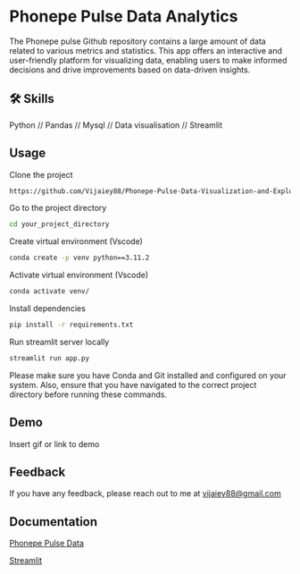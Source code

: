 
# Phonepe Pulse Data Analytics
The Phonepe pulse Github repository contains a large amount of data related to various metrics and statistics. This app offers an interactive and user-friendly platform for visualizing data, enabling users to make informed decisions and drive improvements based on data-driven insights.

## 🛠 Skills
Python // Pandas // Mysql // Data visualisation // Streamlit  


## Usage

Clone the project

```bash
https://github.com/Vijaiey88/Phonepe-Pulse-Data-Visualization-and-Exploration
```

Go to the project directory

```bash
cd your_project_directory
```

Create virtual environment (Vscode)

```bash
conda create -p venv python==3.11.2
```
Activate virtual environment (Vscode)

```bash
conda activate venv/ 
```

Install dependencies

```bash
pip install -r requirements.txt
```

Run streamlit server locally

```bash
streamlit run app.py
```

Please make sure you have Conda and Git installed and configured on your system. Also, ensure that you have navigated to the correct project directory before running these commands.

## Demo

Insert gif or link to demo


## Feedback

If you have any feedback, please reach out to me at vijaiey88@gmail.com


## Documentation
[Phonepe Pulse Data](https://github.com/PhonePe/pulse)

[Streamlit](https://docs.streamlit.io/library/api-reference)


